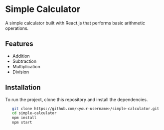 # Simple Calculator

A simple calculator built with React.js that performs basic arithmetic operations.

## Features

- Addition
- Subtraction
- Multiplication
- Division

## Installation

To run the project, clone this repository and install the dependencies.

```bash
   git clone https://github.com/<your-username>/simple-calculator.git
   cd simple-calculator
   npm install
   npm start

```
